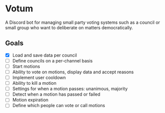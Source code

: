# Votum

A Discord bot for managing small party voting systems such as a council or small group who want to deliberate on matters democratically.

## Goals

- [x] Load and save data per council
- [ ] Define councils on a per-channel basis
- [ ] Start motions
- [ ] Ability to vote on motions, display data and accept reasons
- [ ] Implement user cooldown
- [ ] Ability to kill a motion
- [ ] Settings for when a motion passes: unanimous, majority
- [ ] Detect when a motion has passed or failed
- [ ] Motion expiration
- [ ] Define which people can vote or call motions
